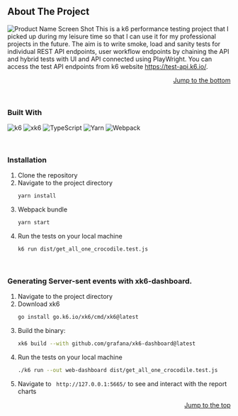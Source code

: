 <a id="readme-top"></a>
## About The Project
![Product Name Screen Shot](https://github.com/mrexiati/k6-performance/assets/50190023/7ed61e73-ccf9-4426-bf43-5091c13f7009)
This is a k6 performance testing project that I picked up during my leisure time so that I can use it for my professional projects in the future. The aim is to write smoke, load and sanity tests for individual REST API endpoints, user workflow endpoints by chaining the API and hybrid tests with UI and API connected using PlayWright. You can access the test API endpoints from k6 website https://test-api.k6.io/.

<p align="right"><a href="#readme-bottom">Jump to the bottom</a></p>

<br>

### Built With
![k6](https://img.shields.io/badge/-k6-7A41C5?style=flat-square&logo=k6&logoColor=white) ![xk6](https://img.shields.io/badge/-xk6-7A41C5?style=flat-square) ![TypeScript](https://img.shields.io/badge/-TypeScript-3178C6?style=flat-square&logo=TypeScript&logoColor=white) ![Yarn](https://img.shields.io/badge/-Yarn-2C8EBB?style=flat-square&logo=yarn&logoColor=white) ![Webpack](https://img.shields.io/badge/-Webpack-8DD6F9?style=flat-square&logo=webpack&logoColor=black)


<br>

### Installation

1. Clone the repository
2. Navigate to the project directory
   ```sh
   yarn install
   ```
3. Webpack bundle
   ```sh
   yarn start
   ```
4. Run the tests on your local machine
   ```sh
   k6 run dist/get_all_one_crocodile.test.js
   ```

<br>

### Generating Server-sent events with xk6-dashboard.

1. Navigate to the project directory
2. Download xk6
   ```sh
   go install go.k6.io/xk6/cmd/xk6@latest
   ```
3. Build the binary:
   ```sh
   xk6 build --with github.com/grafana/xk6-dashboard@latest
   ```
4. Run the tests on your local machine
   ```sh
   ./k6 run --out web-dashboard dist/get_all_one_crocodile.test.js
   ```
5. Navigate to ``` http://127.0.0.1:5665/``` to see and interact with the report charts

<p align="right"><a href="#readme-top">Jump to the top</a></p>
<a id="readme-bottom"></a>




